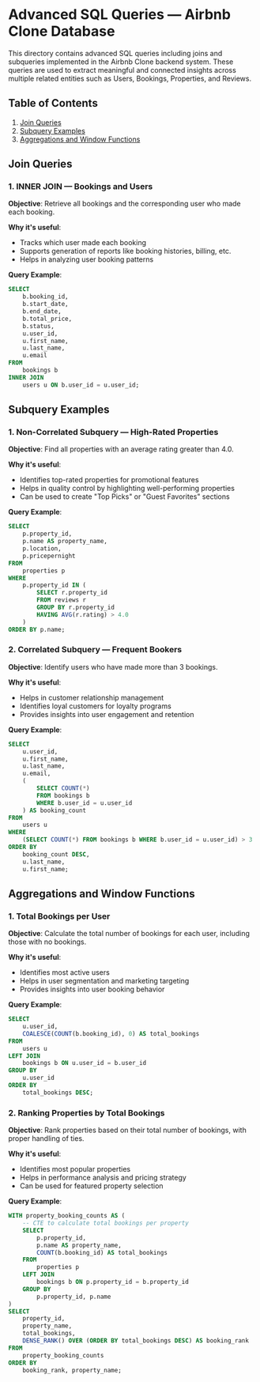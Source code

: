 # Advanced SQL Queries — Airbnb Clone Database

This directory contains advanced SQL queries including joins and subqueries implemented in the Airbnb Clone backend system. These queries are used to extract meaningful and connected insights across multiple related entities such as Users, Bookings, Properties, and Reviews.

## Table of Contents
1. [Join Queries](#join-queries)
2. [Subquery Examples](#subquery-examples)
3. [Aggregations and Window Functions](#aggregations-and-window-functions)

## Join Queries

### 1. INNER JOIN — Bookings and Users

**Objective**: Retrieve all bookings and the corresponding user who made each booking.

**Why it's useful**:
- Tracks which user made each booking
- Supports generation of reports like booking histories, billing, etc.
- Helps in analyzing user booking patterns

**Query Example**:
```sql
SELECT 
    b.booking_id,
    b.start_date,
    b.end_date,
    b.total_price,
    b.status,
    u.user_id,
    u.first_name,
    u.last_name,
    u.email
FROM 
    bookings b
INNER JOIN 
    users u ON b.user_id = u.user_id;
```

## Subquery Examples

### 1. Non-Correlated Subquery — High-Rated Properties

**Objective**: Find all properties with an average rating greater than 4.0.

**Why it's useful**:
- Identifies top-rated properties for promotional features
- Helps in quality control by highlighting well-performing properties
- Can be used to create "Top Picks" or "Guest Favorites" sections

**Query Example**:
```sql
SELECT 
    p.property_id,
    p.name AS property_name,
    p.location,
    p.pricepernight
FROM 
    properties p
WHERE 
    p.property_id IN (
        SELECT r.property_id
        FROM reviews r
        GROUP BY r.property_id
        HAVING AVG(r.rating) > 4.0
    )
ORDER BY p.name;
```

### 2. Correlated Subquery — Frequent Bookers

**Objective**: Identify users who have made more than 3 bookings.

**Why it's useful**:
- Helps in customer relationship management
- Identifies loyal customers for loyalty programs
- Provides insights into user engagement and retention

**Query Example**:
```sql
SELECT 
    u.user_id,
    u.first_name,
    u.last_name,
    u.email,
    (
        SELECT COUNT(*)
        FROM bookings b
        WHERE b.user_id = u.user_id
    ) AS booking_count
FROM 
    users u
WHERE 
    (SELECT COUNT(*) FROM bookings b WHERE b.user_id = u.user_id) > 3
ORDER BY 
    booking_count DESC, 
    u.last_name, 
    u.first_name;
```

## Aggregations and Window Functions

### 1. Total Bookings per User

**Objective**: Calculate the total number of bookings for each user, including those with no bookings.

**Why it's useful**:
- Identifies most active users
- Helps in user segmentation and marketing targeting
- Provides insights into user booking behavior

**Query Example**:
```sql
SELECT 
    u.user_id,
    COALESCE(COUNT(b.booking_id), 0) AS total_bookings
FROM 
    users u
LEFT JOIN 
    bookings b ON u.user_id = b.user_id
GROUP BY 
    u.user_id
ORDER BY 
    total_bookings DESC;
```

### 2. Ranking Properties by Total Bookings

**Objective**: Rank properties based on their total number of bookings, with proper handling of ties.

**Why it's useful**:
- Identifies most popular properties
- Helps in performance analysis and pricing strategy
- Can be used for featured property selection

**Query Example**:
```sql
WITH property_booking_counts AS (
    -- CTE to calculate total bookings per property
    SELECT 
        p.property_id,
        p.name AS property_name,
        COUNT(b.booking_id) AS total_bookings
    FROM 
        properties p
    LEFT JOIN 
        bookings b ON p.property_id = b.property_id
    GROUP BY 
        p.property_id, p.name
)
SELECT 
    property_id,
    property_name,
    total_bookings,
    DENSE_RANK() OVER (ORDER BY total_bookings DESC) AS booking_rank
FROM 
    property_booking_counts
ORDER BY 
    booking_rank, property_name;
```

